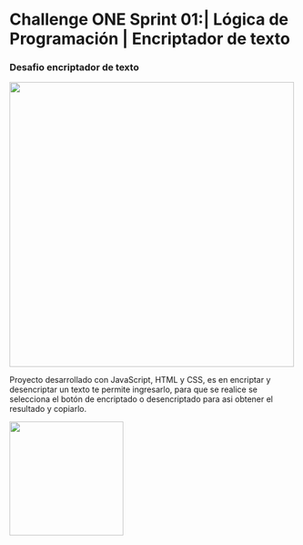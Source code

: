 # Challenge ONE Sprint 01:| Lógica de Programación | Encriptador de texto

<h3>Desafio encriptador de texto</h3>

<p aligen="center" >
     <img width="500" heigth="300" src="https://user-images.githubusercontent.com/91544872/157673573-5e781ce9-601c-4ea3-9db1-b60bebf717aa.png">
</p>

<p>Proyecto desarrollado con JavaScript, HTML y CSS, es en encriptar y desencriptar un texto te permite ingresarlo, para que se realice se selecciona el botón de encriptado o desencriptado para asi obtener el resultado y copiarlo.</p>

<p aligen="center">
     <img width="200" heigth="100" src="https://d335luupugsy2.cloudfront.net/cms%2Ffiles%2F10224%2F1671210503Prancheta_3.png?utm_campaign=alura_latam_-_challenge_email_projeto_1_esp&utm_medium=email&utm_source=RD+Station">
</p>